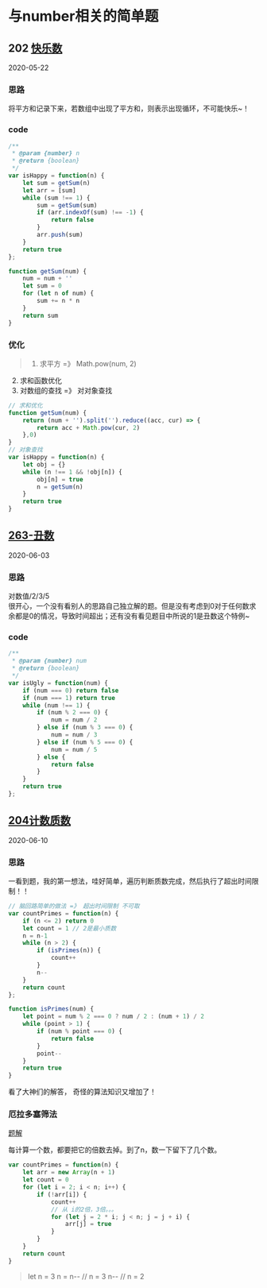 # 与number相关的简单题
## 202 [快乐数](https://leetcode-cn.com/problems/happy-number/)
2020-05-22
### 思路
将平方和记录下来，若数组中出现了平方和，则表示出现循环，不可能快乐~！
### code
```js
/**
 * @param {number} n
 * @return {boolean}
 */
var isHappy = function(n) {
    let sum = getSum(n)
    let arr = [sum]
    while (sum !== 1) {
        sum = getSum(sum)
        if (arr.indexOf(sum) !== -1) {
            return false
        }
        arr.push(sum)
    }
    return true
};

function getSum(num) {
    num = num + ''
    let sum = 0
    for (let n of num) {
        sum += n * n
    }
    return sum
}
```
### 优化
> 1. 求平方 =》 Math.pow(num, 2)
2. 求和函数优化
3. 对数组的查找 =》 对对象查找

```js
// 求和优化
function getSum(num) {
    return (num + '').split('').reduce((acc, cur) => {
        return acc + Math.pow(cur, 2)
    },0)
}
// 对象查找
var isHappy = function(n) {
    let obj = {}
    while (n !== 1 && !obj[n]) {
        obj[n] = true
        n = getSum(n)
    }
    return true
}
```

## [263-丑数](https://leetcode-cn.com/problems/ugly-number/)
2020-06-03
### 思路
对数值/2/3/5  
很开心，一个没有看别人的思路自己独立解的题。但是没有考虑到0对于任何数求余都是0的情况，导致时间超出；还有没有看见题目中所说的1是丑数这个特例~
### code
```js
/**
 * @param {number} num
 * @return {boolean}
 */
var isUgly = function(num) {
    if (num === 0) return false
    if (num === 1) return true
    while (num !== 1) {
        if (num % 2 === 0) {
            num = num / 2
        } else if (num % 3 === 0) {
            num = num / 3
        } else if (num % 5 === 0) {
            num = num / 5
        } else {
            return false
        }
    }
    return true
};
```

## [204计数质数](https://leetcode-cn.com/problems/count-primes/)
2020-06-10
### 思路
一看到题，我的第一想法，哇好简单，遍历判断质数完成，然后执行了超出时间限制！！
```js
// 脑回路简单的做法 =》 超出时间限制 不可取
var countPrimes = function(n) {
    if (n <= 2) return 0
    let count = 1 // 2是最小质数 
    n = n-1
    while (n > 2) {
        if (isPrimes(n)) {
            count++
        }
        n--
    }
    return count
};

function isPrimes(num) {
    let point = num % 2 === 0 ? num / 2 : (num + 1) / 2
    while (point > 1) {
        if (num % point === 0) {
            return false
        }
        point--
    }
    return true
}
```
看了大神们的解答，  奇怪的算法知识又增加了！
### 厄拉多塞筛法
[题解](https://leetcode-cn.com/problems/count-primes/solution/ji-shu-zhi-shu-bao-li-fa-ji-you-hua-shai-fa-ji-you/)  

每计算一个数，都要把它的倍数去掉。到了n，数一下留下了几个数。
```js
var countPrimes = function(n) {
    let arr = new Array(n + 1)
    let count = 0
    for (let i = 2; i < n; i++) {
        if (!arr[i]) {
            count++
            // 从 i的2倍，3倍。。。
            for (let j = 2 * i; j < n; j = j + i) {
                arr[j] = true
            }
        }
    }
    return count
}
```
> let n = 3
n = n--   // n = 3
n-- // n = 2
